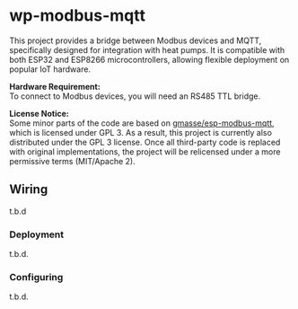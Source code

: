 # wp-modbus-mqtt

This project provides a bridge between Modbus devices and MQTT, specifically designed for integration with heat pumps. It is compatible with both ESP32 and ESP8266 microcontrollers, allowing flexible deployment on popular IoT hardware.

**Hardware Requirement:**  
To connect to Modbus devices, you will need an RS485 TTL bridge.

**License Notice:**  
Some minor parts of the code are based on [gmasse/esp-modbus-mqtt](https://github.com/gmasse/esp-modbus-mqtt), which is licensed under GPL 3. As a result, this project is currently also distributed under the GPL 3 license. Once all third-party code is replaced with original implementations, the project will be relicensed under a more permissive terms (MIT/Apache 2).

## Wiring
t.b.d

### Deployment
t.b.d.

### Configuring
t.b.d.
